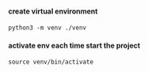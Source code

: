 #### create virtual environment
``python3 -m venv ./venv``
#### activate env each time start the project
``source venv/bin/activate``